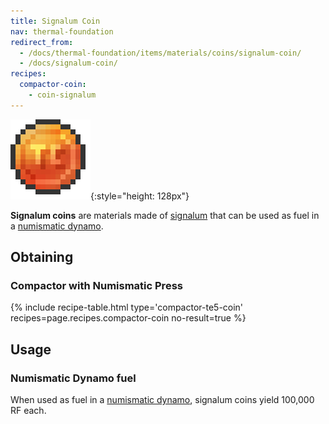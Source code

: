 ```yaml
---
title: Signalum Coin
nav: thermal-foundation
redirect_from:
  - /docs/thermal-foundation/items/materials/coins/signalum-coin/
  - /docs/signalum-coin/
recipes:
  compactor-coin:
    - coin-signalum
---
```


![Signalum coin](/assets/images/thermal-foundation/coin-signalum.png){:style="height: 128px"}


**Signalum coins** are materials made of [signalum](/docs/thermal-foundation/signalum-ingot/) that
can be used as fuel in a [numismatic dynamo](/docs/thermal-expansion/numismatic-dynamo/).


Obtaining
---------

### Compactor with Numismatic Press
{% include recipe-table.html type='compactor-te5-coin' recipes=page.recipes.compactor-coin no-result=true %}


Usage
-----

### Numismatic Dynamo fuel
When used as fuel in a [numismatic dynamo](/docs/thermal-expansion/numismatic-dynamo/), signalum
coins yield 100,000 RF each.

